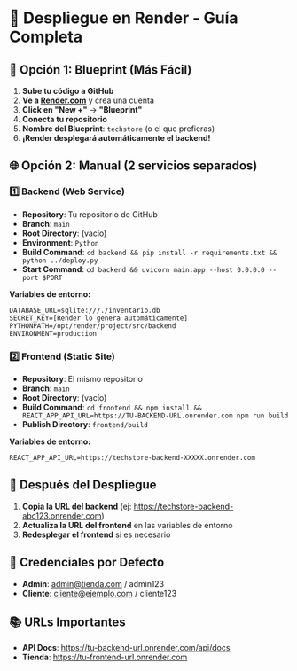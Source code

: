 # 🔧 Despliegue en Render - Guía Completa

## 🚀 Opción 1: Blueprint (Más Fácil)

1. **Sube tu código a GitHub**
2. **Ve a [Render.com](https://render.com)** y crea una cuenta
3. **Click en "New +"** → **"Blueprint"**
4. **Conecta tu repositorio**
5. **Nombre del Blueprint**: `techstore` (o el que prefieras)
6. **¡Render desplegará automáticamente el backend!**

## 🌐 Opción 2: Manual (2 servicios separados)

### 1️⃣ Backend (Web Service)
- **Repository**: Tu repositorio de GitHub
- **Branch**: `main`
- **Root Directory**: (vacío)
- **Environment**: `Python`
- **Build Command**: `cd backend && pip install -r requirements.txt && python ../deploy.py`
- **Start Command**: `cd backend && uvicorn main:app --host 0.0.0.0 --port $PORT`

**Variables de entorno:**
```
DATABASE_URL=sqlite:///./inventario.db
SECRET_KEY=[Render lo genera automáticamente]
PYTHONPATH=/opt/render/project/src/backend
ENVIRONMENT=production
```

### 2️⃣ Frontend (Static Site)
- **Repository**: El mismo repositorio
- **Branch**: `main`
- **Root Directory**: (vacío)
- **Build Command**: `cd frontend && npm install && REACT_APP_API_URL=https://TU-BACKEND-URL.onrender.com npm run build`
- **Publish Directory**: `frontend/build`

**Variables de entorno:**
```
REACT_APP_API_URL=https://techstore-backend-XXXXX.onrender.com
```

## 🎯 Después del Despliegue

1. **Copia la URL del backend** (ej: https://techstore-backend-abc123.onrender.com)
2. **Actualiza la URL del frontend** en las variables de entorno
3. **Redesplegar el frontend** si es necesario

## 🔐 Credenciales por Defecto

- **Admin**: admin@tienda.com / admin123
- **Cliente**: cliente@ejemplo.com / cliente123

## 📚 URLs Importantes

- **API Docs**: https://tu-backend-url.onrender.com/api/docs
- **Tienda**: https://tu-frontend-url.onrender.com
